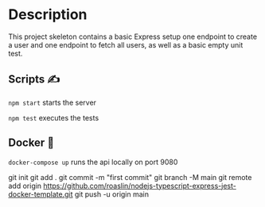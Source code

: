 # Description

This project skeleton contains a basic Express setup one endpoint to create a user and one endpoint to fetch all users, as well as a basic empty unit test.

## Scripts ✍️
`npm start` starts the server

`npm test` executes the tests

## Docker 🐳
`docker-compose up` runs the api locally on port 9080

git init
git add .
git commit -m "first commit"
git branch -M main
git remote add origin https://github.com/roaslin/nodejs-typescript-express-jest-docker-template.git
git push -u origin main
